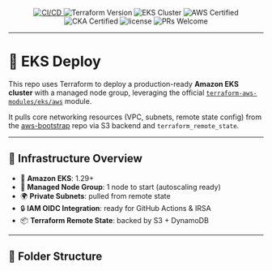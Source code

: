 <p align="center">
  <a href="https://github.com/gsaffouri/eks-deploy/actions">
    <img src="https://github.com/gsaffouri/eks-deploy/actions/workflows/lint.yml/badge.svg?branch=main&label=CI%2FCD&logo=githubactions&style=flat-square" alt="CI/CD">
  </a>
  <img src="https://img.shields.io/badge/Terraform-1.5%2B-blueviolet?logo=terraform&style=flat-square" alt="Terraform Version">
  <img src="https://img.shields.io/badge/EKS%20Cluster-Managed-blue?logo=kubernetes&style=flat-square" alt="EKS Cluster">
  <img src="https://img.shields.io/badge/AWS%20Certified-%F0%9F%94%A5-orange?style=flat-square" alt="AWS Certified">
  <img src="https://img.shields.io/badge/Certified%20CKA-%F0%9F%8F%86-blue?style=flat-square" alt="CKA Certified">
  <img src="https://img.shields.io/github/license/gsaffouri/eks-deploy?style=flat-square" alt="license">
  <img src="https://img.shields.io/badge/PRs-welcome-brightgreen.svg?style=flat-square" alt="PRs Welcome">
</p>

---

# 🎯 EKS Deploy

This repo uses Terraform to deploy a production-ready **Amazon EKS cluster** with a managed node group, leveraging the official [`terraform-aws-modules/eks/aws`](https://github.com/terraform-aws-modules/terraform-aws-eks) module.

It pulls core networking resources (VPC, subnets, remote state config) from the [aws-bootstrap](https://github.com/gsaffouri/aws-bootstrap) repo via S3 backend and `terraform_remote_state`.

---

## 🧱 Infrastructure Overview

- 🚀 **Amazon EKS**: 1.29+
- 🧠 **Managed Node Group**: 1 node to start (autoscaling ready)
- 🌍 **Private Subnets**: pulled from remote state
- 🔒 **IAM OIDC Integration**: ready for GitHub Actions & IRSA
- 📦 **Terraform Remote State**: backed by S3 + DynamoDB

---

## 📂 Folder Structure

